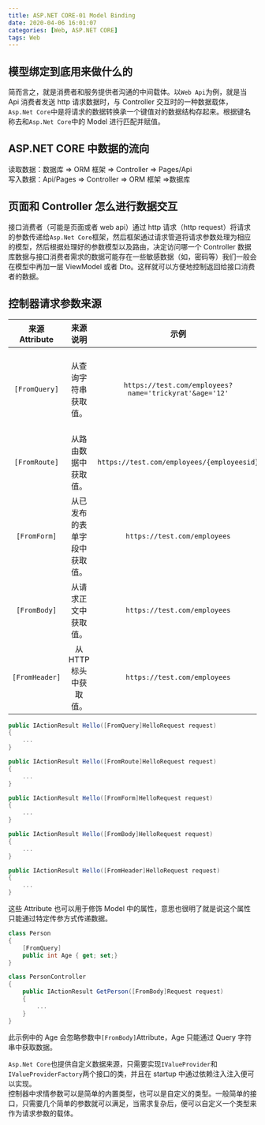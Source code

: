 ```yaml
---
title: ASP.NET CORE-01 Model Binding
date: 2020-04-06 16:01:07
categories: [Web, ASP.NET CORE]
tags: Web
---
```


## 模型绑定到底用来做什么的

简而言之，就是消费者和服务提供者沟通的中间载体。以`Web Api`为例，就是当 Api 消费者发送 http 请求数据时，与 Controller 交互时的一种数据载体，`Asp.Net Core`中是将请求的数据转换承一个键值对的数据结构存起来。根据键名称去和`Asp.Net Core`中的 Model 进行匹配并赋值。

## ASP.NET CORE 中数据的流向

读取数据：数据库 => ORM 框架 => Controller => Pages/Api  
写入数据：Api/Pages => Controller => ORM 框架 =>数据库

## 页面和 Controller 怎么进行数据交互

接口消费者（可能是页面或者 web api）通过 http 请求（http request）将请求的参数传递给`Asp.Net Core`框架，然后框架通过请求管道将请求参数处理为相应的模型，然后根据处理好的参数模型以及路由，决定访问哪一个 Controller 数据库数据与接口消费者需求的数据可能存在一些敏感数据（如，密码等）我们一般会在模型中再加一层 ViewModel 或者 Dto。这样就可以方便地控制返回给接口消费者的数据。

## 控制器请求参数来源

| 来源 Attribute |           来源说明           |                          示例                          |                                  说明                                  |
| :------------: | :--------------------------: | :----------------------------------------------------: | :--------------------------------------------------------------------: |
| `[FromQuery]`  |     从查询字符串获取值。     | `https://test.com/employees?name='trickyrat'&age='12'` | 框架会访问 employees 接口，并且传递 name 和 age 到后台模型的两个属性上 |
| `[FromRoute]`  |     从路由数据中获取值。     |       `https://test.com/employees/{employeesid}`       |                          获取路由中提供的数据                          |
|  `[FromForm]`  | 从已发布的表单字段中获取值。 |              `https://test.com/employees`              |                         获取提交的表单中的数据                         |
|  `[FromBody]`  |     从请求正文中获取值。     |              `https://test.com/employees`              |                    获取 http 请求 body 中提供的数据                    |
| `[FromHeader]` |    从 HTTP 标头中获取值。    |              `https://test.com/employees`              |                   获取 http 请求的 header 里面的数据                   |

```csharp
public IActionResult Hello([FromQuery]HelloRequest request)
{
    ...
}

public IActionResult Hello([FromRoute]HelloRequest request)
{
    ...
}

public IActionResult Hello([FromForm]HelloRequest request)
{
    ...
}

public IActionResult Hello([FromBody]HelloRequest request)
{
    ...
}

public IActionResult Hello([FromHeader]HelloRequest request)
{
    ...
}
```

这些 Attribute 也可以用于修饰 Model 中的属性，意思也很明了就是说这个属性只能通过特定传参方式传递数据。

```csharp
class Person
{
    [FromQuery]
    public int Age { get; set;}
}

class PersonController
{
    public IActionResult GetPerson([FromBody]Request request)
    {
        ...
    }
}
```

此示例中的 Age 会忽略参数中`[FromBody]`Attribute，Age 只能通过 Query 字符串中获取数据。

`Asp.Net Core`也提供自定义数据来源，只需要实现`IValueProvider`和`IValueProviderFactory`两个接口的类，并且在 startup 中通过依赖注入注入便可以实现。  
控制器中求情参数可以是简单的内置类型，也可以是自定义的类型。一般简单的接口，只需要几个简单的参数就可以满足，当需求复杂后，便可以自定义一个类型来作为请求参数的载体。
